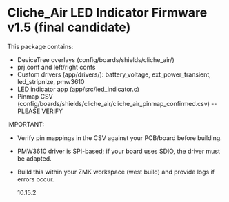 # Cliche_Air LED Indicator Firmware v1.5 (final candidate)

This package contains:

- DeviceTree overlays (config/boards/shields/cliche_air/)
- prj.conf and left/right confs
- Custom drivers (app/drivers/): battery_voltage, ext_power_transient, led_stripnize, pmw3610
- LED indicator app (app/src/led_indicator.c)
- Pinmap CSV (config/boards/shields/cliche_air/cliche_air_pinmap_confirmed.csv) -- PLEASE VERIFY

IMPORTANT:

- Verify pin mappings in the CSV against your PCB/board before building.
- PMW3610 driver is SPI-based; if your board uses SDIO, the driver must be adapted.
- Build this within your ZMK workspace (west build) and provide logs if errors occur.

  10.15.2
